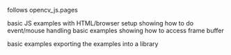 follows opencv_js.pages

basic JS examples with HTML/browser setup showing how to do event/mouse handling
basic examples showing how to access frame buffer

basic examples exporting the examples into a library

